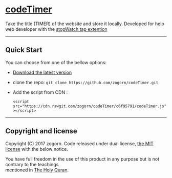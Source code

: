 # [codeTimer](https://github.com/zogorn/codeTimer)
Take the title (TIMER) of the website and store it locally.
Developed for help web developer with the [stopWatch tap extention](https://chrome.google.com/webstore/detail/stopwatch-tab/kpgmkamkehfbeilamncpcaafbdfbjmmc)


***


## Quick Start
You can choose from one of the bellow options:
+ [Download the latest version](https://github.com/zogorn/codeTimer/archive/master.zip)
+ clone the repo: `git clone https://github.com/zogorn/codeTimer.git`
+ Add the script from CDN :

  `<script src="https://cdn.rawgit.com/zogorn/codeTimer/c6f95791/codeTimer.js"></script>`


***


## Copyright and license
Copyright (C) 2017 zogorn. Code released under dual license, [the MIT license](codeTimer/LICENSE) with the below notice.

You have full freedom in the use of this product in any purpose but is not contrary to the teachings  
mentioned in [The Holy Quran](http://quran.ksu.edu.sa/index.php?l=en#aya=1_1&m=hafs&qaree=husary&trans=en_sh).
